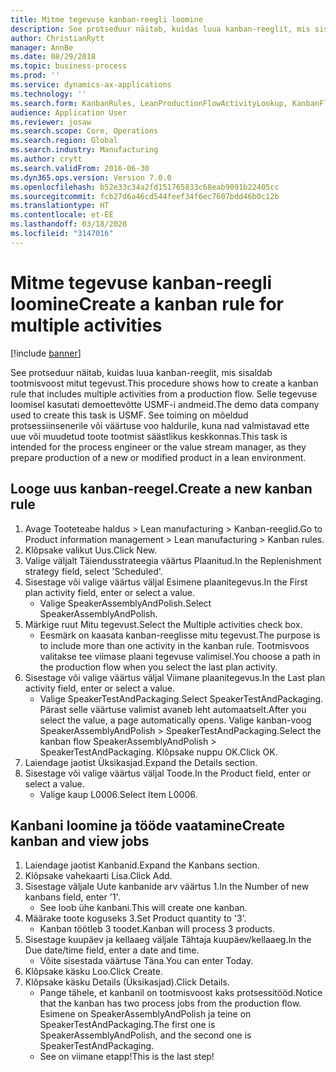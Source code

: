 ```yaml
---
title: Mitme tegevuse kanban-reegli loomine
description: See protseduur näitab, kuidas luua kanban-reeglit, mis sisaldab tootmisvoost mitut tegevust.
author: ChristianRytt
manager: AnnBe
ms.date: 08/29/2018
ms.topic: business-process
ms.prod: ''
ms.service: dynamics-ax-applications
ms.technology: ''
ms.search.form: KanbanRules, LeanProductionFlowActivityLookup, KanbanFlowSelection, InventItemIdLookupSimple, KanbanCreateScheduled, Kanban
audience: Application User
ms.reviewer: josaw
ms.search.scope: Core, Operations
ms.search.region: Global
ms.search.industry: Manufacturing
ms.author: crytt
ms.search.validFrom: 2016-06-30
ms.dyn365.ops.version: Version 7.0.0
ms.openlocfilehash: b52e33c34a2fd151765833c68eab9091b22405cc
ms.sourcegitcommit: fcb27d6a46cd544feef34f6ec7607bdd46b0c12b
ms.translationtype: HT
ms.contentlocale: et-EE
ms.lasthandoff: 03/18/2020
ms.locfileid: "3147016"
---
```

# <a name="create-a-kanban-rule-for-multiple-activities"></a><span data-ttu-id="87d4b-103">Mitme tegevuse kanban-reegli loomine</span><span class="sxs-lookup"><span data-stu-id="87d4b-103">Create a kanban rule for multiple activities</span></span>

[!include [banner](../../includes/banner.md)]

<span data-ttu-id="87d4b-104">See protseduur näitab, kuidas luua kanban-reeglit, mis sisaldab tootmisvoost mitut tegevust.</span><span class="sxs-lookup"><span data-stu-id="87d4b-104">This procedure shows how to create a kanban rule that includes multiple activities from a production flow.</span></span> <span data-ttu-id="87d4b-105">Selle tegevuse loomisel kasutati demoettevõtte USMF-i andmeid.</span><span class="sxs-lookup"><span data-stu-id="87d4b-105">The demo data company used to create this task is USMF.</span></span> <span data-ttu-id="87d4b-106">See toiming on mõeldud protsessiinsenerile või väärtuse voo haldurile, kuna nad valmistavad ette uue või muudetud toote tootmist säästlikus keskkonnas.</span><span class="sxs-lookup"><span data-stu-id="87d4b-106">This task is intended for the process engineer or the value stream manager, as they prepare production of a new or modified product in a lean environment.</span></span>


## <a name="create-a-new-kanban-rule"></a><span data-ttu-id="87d4b-107">Looge uus kanban-reegel.</span><span class="sxs-lookup"><span data-stu-id="87d4b-107">Create a new kanban rule</span></span>
1. <span data-ttu-id="87d4b-108">Avage Tooteteabe haldus > Lean manufacturing > Kanban-reeglid.</span><span class="sxs-lookup"><span data-stu-id="87d4b-108">Go to Product information management > Lean manufacturing > Kanban rules.</span></span>
2. <span data-ttu-id="87d4b-109">Klõpsake valikut Uus.</span><span class="sxs-lookup"><span data-stu-id="87d4b-109">Click New.</span></span>
3. <span data-ttu-id="87d4b-110">Valige väljalt Täiendusstrateegia väärtus Plaanitud.</span><span class="sxs-lookup"><span data-stu-id="87d4b-110">In the Replenishment strategy field, select 'Scheduled'.</span></span>
4. <span data-ttu-id="87d4b-111">Sisestage või valige väärtus väljal Esimene plaanitegevus.</span><span class="sxs-lookup"><span data-stu-id="87d4b-111">In the First plan activity field, enter or select a value.</span></span>
    * <span data-ttu-id="87d4b-112">Valige SpeakerAssemblyAndPolish.</span><span class="sxs-lookup"><span data-stu-id="87d4b-112">Select SpeakerAssemblyAndPolish.</span></span>  
5. <span data-ttu-id="87d4b-113">Märkige ruut Mitu tegevust.</span><span class="sxs-lookup"><span data-stu-id="87d4b-113">Select the Multiple activities check box.</span></span>
    * <span data-ttu-id="87d4b-114">Eesmärk on kaasata kanban-reeglisse mitu tegevust.</span><span class="sxs-lookup"><span data-stu-id="87d4b-114">The purpose is to include more than one activity in the kanban rule.</span></span> <span data-ttu-id="87d4b-115">Tootmisvoos valitakse tee viimase plaani tegevuse valimisel.</span><span class="sxs-lookup"><span data-stu-id="87d4b-115">You choose a path in the production flow when you select the last plan activity.</span></span>  
6. <span data-ttu-id="87d4b-116">Sisestage või valige väärtus väljal Viimane plaanitegevus.</span><span class="sxs-lookup"><span data-stu-id="87d4b-116">In the Last plan activity field, enter or select a value.</span></span>
    * <span data-ttu-id="87d4b-117">Valige SpeakerTestAndPackaging.</span><span class="sxs-lookup"><span data-stu-id="87d4b-117">Select SpeakerTestAndPackaging.</span></span> <span data-ttu-id="87d4b-118">Pärast selle väärtuse valimist avaneb leht automaatselt.</span><span class="sxs-lookup"><span data-stu-id="87d4b-118">After you select the value, a page automatically opens.</span></span> <span data-ttu-id="87d4b-119">Valige kanban-voog SpeakerAssemblyAndPolish > SpeakerTestAndPackaging.</span><span class="sxs-lookup"><span data-stu-id="87d4b-119">Select the kanban flow SpeakerAssemblyAndPolish > SpeakerTestAndPackaging.</span></span> <span data-ttu-id="87d4b-120">Klõpsake nuppu OK.</span><span class="sxs-lookup"><span data-stu-id="87d4b-120">Click OK.</span></span>  
7. <span data-ttu-id="87d4b-121">Laiendage jaotist Üksikasjad.</span><span class="sxs-lookup"><span data-stu-id="87d4b-121">Expand the Details section.</span></span>
8. <span data-ttu-id="87d4b-122">Sisestage või valige väärtus väljal Toode.</span><span class="sxs-lookup"><span data-stu-id="87d4b-122">In the Product field, enter or select a value.</span></span>
    * <span data-ttu-id="87d4b-123">Valige kaup L0006.</span><span class="sxs-lookup"><span data-stu-id="87d4b-123">Select Item L0006.</span></span>  

## <a name="create-kanban-and-view-jobs"></a><span data-ttu-id="87d4b-124">Kanbani loomine ja tööde vaatamine</span><span class="sxs-lookup"><span data-stu-id="87d4b-124">Create kanban and view jobs</span></span>
1. <span data-ttu-id="87d4b-125">Laiendage jaotist Kanbanid.</span><span class="sxs-lookup"><span data-stu-id="87d4b-125">Expand the Kanbans section.</span></span>
2. <span data-ttu-id="87d4b-126">Klõpsake vahekaarti Lisa.</span><span class="sxs-lookup"><span data-stu-id="87d4b-126">Click Add.</span></span>
3. <span data-ttu-id="87d4b-127">Sisestage väljale Uute kanbanide arv väärtus 1.</span><span class="sxs-lookup"><span data-stu-id="87d4b-127">In the Number of new kanbans field, enter '1'.</span></span>
    * <span data-ttu-id="87d4b-128">See loob ühe kanbani.</span><span class="sxs-lookup"><span data-stu-id="87d4b-128">This will create one kanban.</span></span>  
4. <span data-ttu-id="87d4b-129">Määrake toote koguseks 3.</span><span class="sxs-lookup"><span data-stu-id="87d4b-129">Set Product quantity to '3'.</span></span>
    * <span data-ttu-id="87d4b-130">Kanban töötleb 3 toodet.</span><span class="sxs-lookup"><span data-stu-id="87d4b-130">Kanban will process 3 products.</span></span>  
5. <span data-ttu-id="87d4b-131">Sisestage kuupäev ja kellaaeg väljale Tähtaja kuupäev/kellaaeg.</span><span class="sxs-lookup"><span data-stu-id="87d4b-131">In the Due date/time field, enter a date and time.</span></span>
    * <span data-ttu-id="87d4b-132">Võite sisestada väärtuse Täna.</span><span class="sxs-lookup"><span data-stu-id="87d4b-132">You can enter Today.</span></span>  
6. <span data-ttu-id="87d4b-133">Klõpsake käsku Loo.</span><span class="sxs-lookup"><span data-stu-id="87d4b-133">Click Create.</span></span>
7. <span data-ttu-id="87d4b-134">Klõpsake käsku Details (Üksikasjad).</span><span class="sxs-lookup"><span data-stu-id="87d4b-134">Click Details.</span></span>
    * <span data-ttu-id="87d4b-135">Pange tähele, et kanbanil on tootmisvoost kaks protsessitööd.</span><span class="sxs-lookup"><span data-stu-id="87d4b-135">Notice that the kanban has two process jobs from the production flow.</span></span> <span data-ttu-id="87d4b-136">Esimene on SpeakerAssemblyAndPolish ja teine on SpeakerTestAndPackaging.</span><span class="sxs-lookup"><span data-stu-id="87d4b-136">The first one is SpeakerAssemblyAndPolish, and the second one is SpeakerTestAndPackaging.</span></span>  
    * <span data-ttu-id="87d4b-137">See on viimane etapp!</span><span class="sxs-lookup"><span data-stu-id="87d4b-137">This is the last step!</span></span>  


